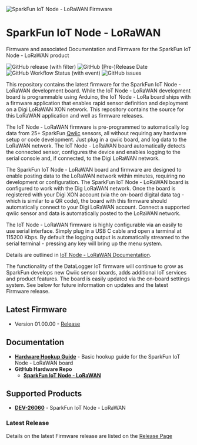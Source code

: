 
![SparkFun IoT Node - LoRaWAN Firmware](https://github.com/sparkfun/sfe-iot-node-lorawan/docs/assets/img/IoT-Node-LoRaWAN-Banner.jpg "SparkFun IoT Node - LoRaWAN")

# SparkFun IoT Node - LoRaWAN

Firmware and associated Documentation and Firmware for the SparkFun IoT Node - LoRaWAN product

![GitHub release (with filter)](https://img.shields.io/github/v/release/sparkfun/sfe-iot-node-lorawan)
![GitHub (Pre-)Release Date](https://img.shields.io/github/release-date-pre/sparkfun/sfe-iot-node-lorawan)
![GitHub Workflow Status (with event)](https://img.shields.io/github/actions/workflow/status/sparkfun/sfe-iot-node-lorawan/pages%2Fpages-build-deployment?label=Documentation)
![GitHub issues](https://img.shields.io/github/issues/sparkfun/sfe-iot-node-lorawan)

This repository contains the latest firmware for the SparkFun IoT Node - LoRaWAN development board. While the IoT Node - LoRaWAN development board is programmable using Arduino, the IoT Node - LoRa board ships with a firmware application that enables rapid sensor definition and deployment on a Digi LoRaWAN XON network. This repository contains the source for this LoRaWAN application and well as firmware releases.

The IoT Node - LoRaWAN firmware is pre-programmed to automatically log data from 25+ SparkFun [Qwiic](https://www.sparkfun.com/qwiic) sensors, all without requiring any hardware setup or code development. Just plug in a qwiic board, and log data to the LoRaWAN network. The IoT Node - LoRaWAN board automatically detects the connected sensor, configures the device and enables logging to the serial console and, if connected, to the Digi LoRaWAN network.

The SparkFun IoT Node - LoRaWAN board and firmware are designed to enable posting data to the LoRaWAN network within minutes, requiring no development or configuration. The SparkFun IoT Node - LoRaWAN board is configured to work with the Dig LoRaWAN network. Once the board is registered with your Digi XON account (via the on-board digital data tag - which is similar to a QR code), the board with this firmware should automatically connect to your Digi LoRaWAN account. Connect a supported qwiic sensor and data is automatically posted to the LoRaWAN network.

The IoT Node - LoRaWAN firmware is highly configurable via an easily to use serial interface. Simply plug in a USB C cable and open a terminal at 115200 Kbps. By default the logging output is automatically streamed to the serial terminal - pressing any key will bring up the menu system. 

Details are outlined in [IoT Node - LoRaWAN Documentation](https://docs.sparkfun.com/sfe-iot-node-lorawan).

The functionality of the DataLogger IoT firmware will continue to grow as SparkFun develops new Qwiic sensor boards, adds additional IoT services and product features. The board is easily updated via the on-board settings system. See below for future information on updates and the latest Firmware release.  

## Latest Firmware

* Version 01.00.00 - [Release](https://github.com/sparkfun/sfe-iot-node-lorawan/releases/tag/v01.00.00)

## Documentation

* **[Hardware Hookup Guide](https://docs.sparkfun.com/SparkFun_IoT_Node_LoRaWAN/quick_start/)** - Basic hookup guide for the SparkFun IoT Node - LoRaWAN board
* **GitHub Hardware Repo**
  * **[SparkFun IoT Node - LoRaWAN](https://github.com/sparkfun/SparkFun_IoT_Node_LoRaWAN)**
  
## Supported Products

* **[DEV-26060](https://www.sparkfun.com/products/26060)** - SparkFun IoT Node - LoRaWAN

### Latest Release

Details on the latest Firmware release are listed on the [Release Page](https://github.com/sparkfun/sfe-iot-node-lorawan/releases)

